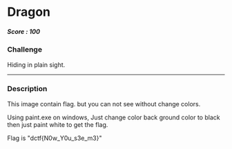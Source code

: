 # Dragon

##### Score : 100

### Challenge

Hiding in plain sight.

---

### Description

This image contain flag. but you can not see without change colors. 

Using paint.exe on windows, Just change color back ground color to black then just paint white to get the flag.



Flag is "dctf{N0w_Y0u_s3e_m3}"

